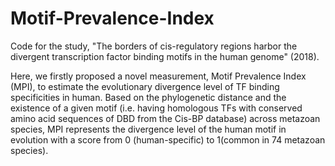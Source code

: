 # Motif-Prevalence-Index
Code for the study, "The borders of cis-regulatory regions harbor the divergent transcription factor binding motifs in the human genome" (2018).

Here, we firstly proposed a novel measurement, Motif Prevalence Index (MPI), to estimate the evolutionary divergence level of TF binding specificities in human. Based on the phylogenetic distance and the existence of a given motif (i.e. having homologous TFs with conserved amino acid sequences of DBD from the Cis-BP database) across metazoan species, MPI represents the divergence level of the human motif in evolution with a score from 0 (human-specific) to 1(common in 74 metazoan species).

